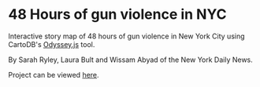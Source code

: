 48 Hours of gun violence in NYC
=================

Interactive story map of 48 hours of gun violence in New York City using CartoDB's [Odyssey.js] tool. 

By Sarah Ryley, Laura Bult and Wissam Abyad of the New York Daily News.

Project can be viewed [here].

[Odyssey.js]: (cartodb.github.io/odyssey.js/)
[here]: (www.nydailynews.com/new-york/nyc-crime/bloody-weekend-19-injured-bullets-cops-arrest-2-article-1.1846552)

